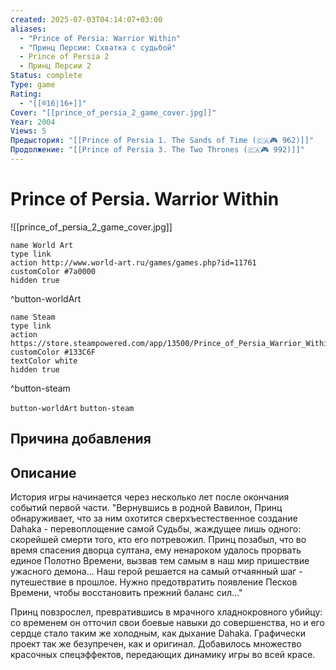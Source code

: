 ```yaml
---
created: 2025-07-03T04:14:07+03:00
aliases:
  - "Prince of Persia: Warrior Within"
  - "Принц Персии: Схватка с судьбой"
  - Prince of Persia 2
  - Принц Персии 2
Status: complete
Type: game
Rating:
  - "[[®️16|16+]]"
Cover: "[[prince_of_persia_2_game_cover.jpg]]"
Year: 2004
Views: 5
Предыстория: "[[Prince of Persia 1. The Sands of Time (🇨🇦🎮 962)]]"
Продолжение: "[[Prince of Persia 3. The Two Thrones (🇨🇦🎮 992)]]"
---
```


# Prince of Persia. Warrior Within

![[prince_of_persia_2_game_cover.jpg]]


```button
name World Art
type link
action http://www.world-art.ru/games/games.php?id=11761
customColor #7a0000
hidden true
```
^button-worldArt

```button
name Steam
type link
action https://store.steampowered.com/app/13500/Prince_of_Persia_Warrior_Within/
customColor #133C6F
textColor white
hidden true
```
^button-steam


`button-worldArt` `button-steam`

## Причина добавления




## Описание

История игры начинается через несколько лет после окончания событий первой части.
"Вернувшись в родной Вавилон, Принц обнаруживает, что за ним охотится сверхъестественное создание Dahaka - перевоплощение самой Судьбы, жаждущее лишь одного: скорейшей смерти того, кто его потревожил. Принц позабыл, что во время спасения дворца султана, ему ненароком удалось прорвать единое Полотно Времени, вызвав тем самым в наш мир пришествие ужасного демона...
Наш герой решается на самый отчаянный шаг - путешествие в прошлое. Нужно предотвратить появление Песков Времени, чтобы восстановить прежний баланс сил…" 

Принц повзрослел, превратившись в мрачного хладнокровного убийцу: со временем он отточил свои боевые навыки до совершенства, но и его сердце стало таким же холодным, как дыхание Dahaka. Графически проект так же безупречен, как и оригинал. Добавилось множество красочных спецэффектов, передающих динамику игры во всей красе.

